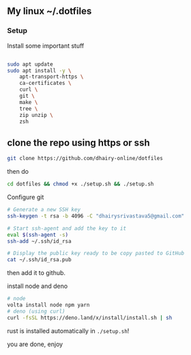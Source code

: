 ## My linux ~/.dotfiles
### Setup
Install some important stuff
```sh

sudo apt update
sudo apt install -y \
    apt-transport-https \
    ca-certificates \
    curl \
    git \
    make \
    tree \
    zip unzip \
    zsh
```
## clone the repo using https or ssh

```sh
git clone https://github.com/dhairy-online/dotfiles
```

then do 
```sh
cd dotfiles && chmod +x ./setup.sh && ./setup.sh
```

Configure git
```sh
# Generate a new SSH key
ssh-keygen -t rsa -b 4096 -C "dhairysrivastava5@gmail.com"

# Start ssh-agent and add the key to it
eval $(ssh-agent -s)
ssh-add ~/.ssh/id_rsa

# Display the public key ready to be copy pasted to GitHub
cat ~/.ssh/id_rsa.pub
```
then add it to github.

install node and deno
```sh
# node
volta install node npm yarn
# deno (using curl)
curl -fsSL https://deno.land/x/install/install.sh | sh
```
rust is installed automatically in `./setup.sh`!

you are done, enjoy


